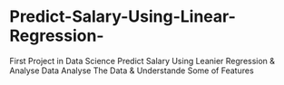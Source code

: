 # Predict-Salary-Using-Linear-Regression-
First Project in Data Science 
Predict Salary Using Leanier Regression &amp; Analyse Data 
Analyse The Data & Understande Some of Features 
